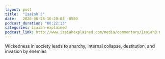 ```yaml
---
layout: post
title:  "Isaiah 3"
date:   2020-06-28-10:20:03 -0500
podcast_duration: "00:22:13"
categories: isaiah-explained
podcast_link: http://www.isaiahexplained.com/media/commentary/Isaiah3.mp3
---
```

Wickedness in society leads to anarchy, internal collapse, destitution, and invasion by enemies
